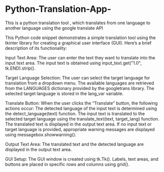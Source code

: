 # Python-Translation-App-
This is a python translation tool , which translates from one language to another language using the google translate API

This Python code snippet demonstrates a simple translation tool using the tkinter library for creating a graphical user interface (GUI). Here’s a brief description of its functionality:

Input Text Area:
The user can enter the text they want to translate into the input text area.
The input text is obtained using input_text.get("1.0", tk.END).strip().

Target Language Selection:
The user can select the target language for translation from a dropdown menu.
The available languages are retrieved from the LANGUAGES dictionary provided by the googletrans library.
The selected target language is stored in the lang_var variable.

Translate Button:
When the user clicks the “Translate” button, the following actions occur:
The detected language of the input text is determined using the detect_language(text) function.
The input text is translated to the selected target language using the translate_text(text, target_lang) function.
The translated text is displayed in the output text area.
If no input text or target language is provided, appropriate warning messages are displayed using messagebox.showwarning().

Output Text Area:
The translated text and the detected language are displayed in the output text area.


GUI Setup:
The GUI window is created using tk.Tk().
Labels, text areas, and buttons are placed in specific rows and columns using grid().
